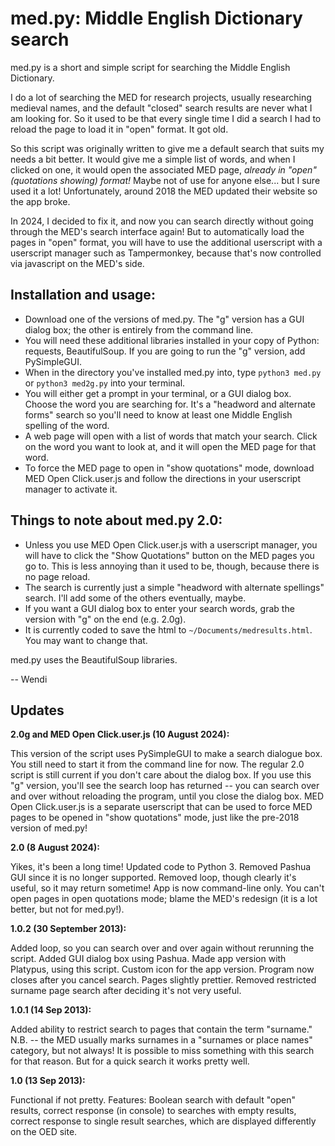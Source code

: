 # med.py: Middle English Dictionary search

med.py is a short and simple script for searching the Middle English Dictionary. 

I do a lot of searching the MED for research projects, usually researching medieval names, and the default "closed" search results are never what I am looking for. So it used to be that every single time I did a search I had to reload the page to load it in "open" format. It got old.

So this script was originally written to give me a default search that suits my needs a bit better. It would give me a simple list of words, and when I clicked on one, it would open the associated MED page, *already in "open" (quotations showing) format!* Maybe not of use for anyone else... but I sure used it a lot! Unfortunately, around 2018 the MED updated their website so the app broke. 

In 2024, I decided to fix it, and now you can search directly without going through the MED's search interface again! But to automatically load the pages in "open" format, you will have to use the additional userscript with a userscript manager such as Tampermonkey, because that's now controlled via javascript on the MED's side.

## Installation and usage:

* Download one of the versions of med.py. The "g" version has a GUI dialog box; the other is entirely from the command line.
* You will need these additional libraries installed in your copy of Python: requests, BeautifulSoup. If you are going to run the "g" version, add PySimpleGUI.
* When in the directory you've installed med.py into, type `python3 med.py` or `python3 med2g.py` into your terminal.
* You will either get a prompt in your terminal, or a GUI dialog box. Choose the word you are searching for. It's a "headword and alternate forms" search so you'll need to know at least one Middle English spelling of the word.
* A web page will open with a list of words that match your search. Click on the word you want to look at, and it will open the MED page for that word.
* To force the MED page to open in "show quotations" mode, download MED Open Click.user.js and follow the directions in your userscript manager to activate it.

## Things to note about med.py 2.0:
* Unless you use MED Open Click.user.js with a userscript manager, you will have to click the "Show Quotations" button on the MED pages you go to. This is less annoying than it used to be, though, because there is no page reload.
* The search is currently just a simple "headword with alternate spellings" search. I'll add some of the others eventually, maybe.
* If you want a GUI dialog box to enter your search words, grab the version with "g" on the end (e.g. 2.0g).
* It is currently coded to save the html to `~/Documents/medresults.html`. You may want to change that. 

med.py uses the BeautifulSoup libraries.

-- Wendi

## Updates

**2.0g and MED Open Click.user.js (10 August 2024):**

This version of the script uses PySimpleGUI to make a search dialogue box. You still need to start it from the command line for now. The regular 2.0 script is still current if you don't care about the dialog box. If you use this "g" version, you'll see the search loop has returned -- you can search over and over without reloading the program, until you close the dialog box. MED Open Click.user.js is a separate userscript that can be used to force MED pages to be opened in "show quotations" mode, just like the pre-2018 version of med.py! 

**2.0 (8 August 2024):**

Yikes, it's been a long time! Updated code to Python 3. Removed Pashua GUI since it is no longer supported. Removed loop, though clearly it's useful, so it may return sometime! App is now command-line only. You can't open pages in open quotations mode; blame the MED's redesign (it is a lot better, but not for med.py!).

**1.0.2 (30 September 2013):**

Added loop, so you can search over and over again without rerunning the script. Added GUI dialog box using Pashua. Made app version with Platypus, using this script. Custom icon for the app version. Program now closes after you cancel search. Pages slightly prettier.
Removed restricted surname page search after deciding it's not very useful.

**1.0.1 (14 Sep 2013):**

Added ability to restrict search to pages that contain the term "surname." N.B. -- the MED usually marks surnames in a "surnames or place names" category, but not always! It is possible to miss something with this search for that reason. But for a quick search it works pretty well.

**1.0 (13 Sep 2013):**

Functional if not pretty. Features: Boolean search with default "open" results, correct response (in console) to searches with empty results, correct response to single result searches, which are displayed differently on the OED site.









   
